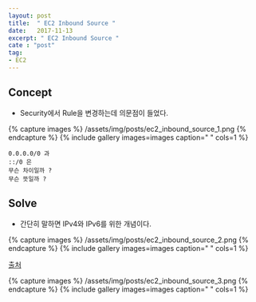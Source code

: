 ```yaml
---
layout: post
title:  " EC2 Inbound Source "
date:   2017-11-13
excerpt: " EC2 Inbound Source "
cate : "post"
tag:
- EC2
---
```


## Concept

* Security에서 Rule을 변경하는데 의문점이 들었다.

{% capture images %}
	/assets/img/posts/ec2_inbound_source_1.png
{% endcapture %}
{% include gallery images=images caption=" " cols=1 %}


```
0.0.0.0/0 과
::/0 은
무슨 차이일까 ?
무슨 뜻일까 ?
```

## Solve

* 간단히 말하면 IPv4와 IPv6를 위한 개념이다.

{% capture images %}
	/assets/img/posts/ec2_inbound_source_2.png
{% endcapture %}
{% include gallery images=images caption=" " cols=1 %}

[출처](http://docs.aws.amazon.com/ko_kr/AmazonVPC/latest/UserGuide/VPC_Route_Tables.html)

{% capture images %}
	/assets/img/posts/ec2_inbound_source_3.png
{% endcapture %}
{% include gallery images=images caption=" " cols=1 %}

